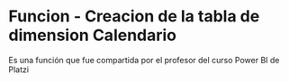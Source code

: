 # Funcion - Creacion de la tabla de dimension Calendario
Es una función que fue compartida por el profesor del curso Power BI de Platzi
